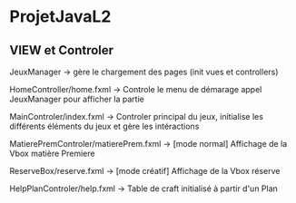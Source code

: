 # ProjetJavaL2

## VIEW et Controler ##
JeuxManager -> gère le chargement des pages (init vues et controllers) 

HomeController/home.fxml -> Controle le menu de démarage appel JeuxManager pour afficher la partie

MainControler/index.fxml -> Controler principal du jeux, initialise les différents éléments du jeux et gère les intéractions 

MatierePremControler/matierePrem.fxml -> [mode normal] Affichage de la Vbox matière Premiere 

ReserveBox/reserve.fxml -> [mode créatif] Affichage de la Vbox réserve 

HelpPlanControler/help.fxml -> Table de craft initialisé à partir d'un Plan
